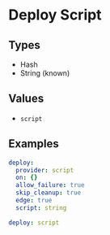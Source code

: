 # Deploy Script



## Types

* Hash
* String (known)

## Values

* `script`


## Examples

```yaml
deploy:
  provider: script
  on: {}
  allow_failure: true
  skip_cleanup: true
  edge: true
  script: string
```

```yaml
deploy: script

```

